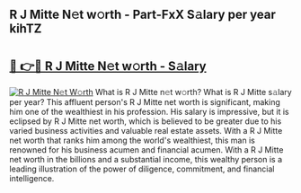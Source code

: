 ## R J Mitte N𝚎t w𝚘rth - Part-FxX S𝚊lary per year kihTZ

# <h2><a href="http://gc3hs6.nevu.top/?p=R+J+Mitte">🔗 👉🔴 R J Mitte N𝚎t w𝚘rth - S𝚊lary</a></h2>

[![R J Mitte N𝚎t W𝚘rth](https://i.imgur.com/Oavwk0R.jpeg)](http://gc3hs6.nevu.top/?p=R+J+Mitte)
What is R J Mitte n𝚎t w𝚘rth? What is R J Mitte s𝚊lary per year?
This affluent person's R J Mitte net worth is significant, making him one of the wealthiest in his profession. His salary is impressive, but it is eclipsed by R J Mitte net worth, which is believed to be greater due to his varied business activities and valuable real estate assets. With a R J Mitte net worth that ranks him among the world's wealthiest, this man is renowned for his business acumen and financial acumen. With a R J Mitte net worth in the billions and a substantial income, this wealthy person is a leading illustration of the power of diligence, commitment, and financial intelligence.
